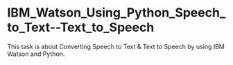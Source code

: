 # IBM_Watson_Using_Python_Speech_to_Text--Text_to_Speech
This task is about Converting Speech to Text & Text to Speech by using IBM Watson and Python.

